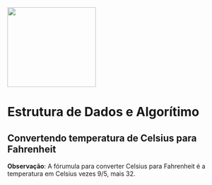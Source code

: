 <img src="https://cdn.pixabay.com/photo/2015/04/23/17/41/javascript-736400_960_720.png" height="180" width="200">

<h1>Estrutura de Dados e Algorítimo</h1>

<h2>Convertendo temperatura de Celsius para Fahrenheit </h2>
  <p><b>Observação</b>: A fórumula para converter Celsius para Fahrenheit é a temperatura em Celsius vezes 9/5, mais 32.</p>

